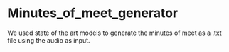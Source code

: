 # Minutes_of_meet_generator
We used state of the art models to generate the minutes of meet as a .txt file using the audio as input.
